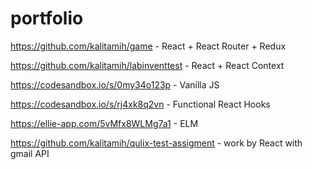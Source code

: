 # portfolio

https://github.com/kalitamih/game - React + React Router + Redux

https://github.com/kalitamih/labinventtest - React + React Context

https://codesandbox.io/s/0my34o123p - Vanilla JS

https://codesandbox.io/s/rj4xk8q2vn  - Functional React Hooks

https://ellie-app.com/5vMfx8WLMg7a1 - ELM

https://github.com/kalitamih/qulix-test-assigment - work by React with gmail API
